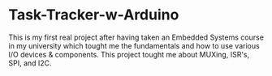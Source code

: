 # Task-Tracker-w-Arduino

This is my first real project after having taken an Embedded Systems course in my university which tought me the fundamentals and how to use various I/O devices & components.
This project tought me about MUXing, ISR's, SPI, and I2C.
